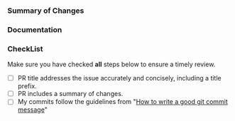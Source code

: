 <!--- 
Provide a general summary of your changes in the Title above 
Include a prefix to the title, one of build|ci|docs|feat|fix|perf|refactor|style|test|chore|other followed by a colon. 
Example: docs: Improves the documentation on...
-->
### Summary of Changes
<!-- Include a summary of changes -->


### Documentation
<!-- What documentation did you add or modify and why? Add any relevant links -->


### CheckList
Make sure you have checked **all** steps below to ensure a timely review.
- [ ] PR title addresses the issue accurately and concisely, including a title prefix.
- [ ] PR includes a summary of changes.
- [ ] My commits follow the guidelines from "[How to write a good git commit message](http://chris.beams.io/posts/git-commit/)"
